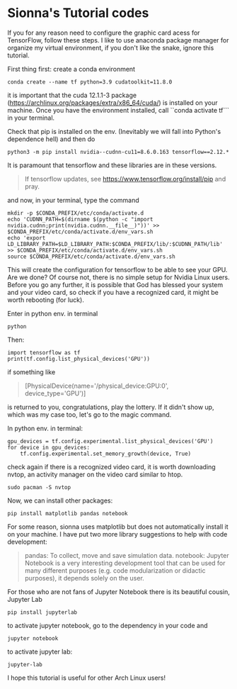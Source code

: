 # **Sionna's Tutorial codes**
If you for any reason need to configure the graphic card acess for TensorFlow, follow these steps.
I like to use anaconda package manager for organize my virtual environment, if you don't like the snake, ignore this tutorial.

First thing first: create a conda environment

```
conda create --name tf python=3.9 cudatoolkit=11.8.0
```

it is important that the cuda 12.1.1-3 package (https://archlinux.org/packages/extra/x86_64/cuda/) is installed on your machine.
Once you have the environment installed, call ``conda activate tf``` in your terminal.

Check that pip is installed on the env. (Inevitably we will fall into Python's dependence hell) and then do
```
python3 -m pip install nvidia--cudnn-cu11=8.6.0.163 tensorflow==2.12.*
```
It is paramount that tensorflow and these libraries are in these versions.

> If tensorflow updates, see https://www.tensorflow.org/install/pip and pray.

and now, in your terminal, type the command

```
mkdir -p $CONDA_PREFIX/etc/conda/activate.d
echo 'CUDNN_PATH=$(dirname $(python -c "import nvidia.cudnn;print(nvidia.cudnn.__file__)"))' >> $CONDA_PREFIX/etc/conda/activate.d/env_vars.sh
echo 'export LD_LIBRARY_PATH=$LD_LIBRARY_PATH:$CONDA_PREFIX/lib/:$CUDNN_PATH/lib' >> $CONDA_PREFIX/etc/conda/activate.d/env_vars.sh
source $CONDA_PREFIX/etc/conda/activate.d/env_vars.sh
```

This will create the configuration for tensorflow to be able to see your GPU. Are we done? Of course not, there is no simple setup for Nvidia Linux users.
Before you go any further, it is possible that God has blessed your system and your video card, so check if you have a recognized card, it might be worth rebooting (for luck).

Enter in python env. in terminal
```
python
```
Then:
```
import tensorflow as tf
print(tf.config.list_physical_devices('GPU'))
```

if something like

> [PhysicalDevice(name='/physical_device:GPU:0', device_type='GPU')]

is returned to you, congratulations, play the lottery.
If it didn't show up, which was my case too, let's go to the magic command.

In python env. in terminal:
```
gpu_devices = tf.config.experimental.list_physical_devices('GPU')
for device in gpu_devices:
    tf.config.experimental.set_memory_growth(device, True)
```
check again if there is a recognized video card, it is worth downloading nvtop, an activity manager on the video card similar to htop.

```
sudo pacman -S nvtop
```

Now, we can install other packages:

```
pip install matplotlib pandas notebook
```

For some reason, sionna uses matplotlib but does not automatically install it on your machine. 
I have put two more library suggestions to help with code development:
> pandas: To collect, move and save simulation data.
> notebook: Jupyter Notebook is a very interesting development tool that can be used for many different purposes (e.g. code modularization or didactic purposes), it depends solely on the user.

For those who are not fans of Jupyter Notebook there is its beautiful cousin, Jupyter Lab

```
pip install jupyterlab
```

to activate jupyter notebook, go to the dependency in your code and

```
jupyter notebook
```

to activate jupyter lab:

```
jupyter-lab
```

I hope this tutorial is useful for other Arch Linux users!

